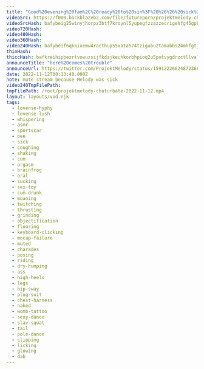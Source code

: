 ```yaml
---
title: "Good%20evening%20fam%2C%20ready%20to%20sin%3F%20%26%26%20sick%20stream%2C%20muted%2C%20enjoy%20melly%20radio"
videoSrc: https://f000.backblazeb2.com/file/futureporn/projektmelody-chaturbate-2022-11-12.mp4
videoSrcHash: bafybeig25winyjhorpz3btf7kroynl5yupegfzzazzecrigehfg45gpbfq?filename=projektmelody-chaturbate-20221112T001340Z-source.mp4
video720Hash: 
video480Hash: 
video360Hash: 
video240Hash: bafybeif6qkkixemw4racthup55xata574tzigubu2tamabbs24mhfgtjui?filename=projektmelody-chaturbate-20221112T001340Z-240p.mp4
thinHash: 
thiccHash: bafkreihipbezrtvowuzsijfkdzjkeuhkorbhpioq2u5potvygdrzctllva?filename=20221112T001340Z-thicc.jpg
announceTitle: "here%20comes%20trouble"
announceUrl: https://twitter.com/ProjektMelody/status/1591222662487236609
date: 2022-11-12T00:13:40.000Z
note: mute stream because Melody was sick
video240TmpFilePath: 
tmpFilePath: /root/projektmelody-chaturbate-2022-11-12.mp4
layout: layouts/vod.njk
tags:
  - lovense-hyphy
  - lovense-lush
  - whispering
  - asmr
  - sportscar
  - pee
  - sick
  - coughing
  - shaking
  - cum
  - orgasm
  - brainfrog
  - oral
  - sucking
  - sex-toy
  - cum-drunk
  - moaning
  - twitching
  - thrusting
  - grinding
  - objectification
  - flooring
  - keyboard-clicking
  - mocap-failure
  - muted
  - charades
  - posing
  - riding
  - dry-humping
  - ass
  - high-heels
  - legs
  - hip-sway
  - plug-suit
  - chest-harness
  - naked
  - womb-tattoo
  - sexy-dance
  - slav-squat
  - tail
  - pole-dance
  - clipping
  - licking
  - glowing
  - dab
---
```

